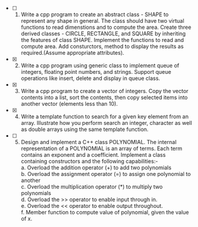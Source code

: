 - [ ] 1. Write a cpp program to create an abstract class - SHAPE to represent any shape in general. The class should have two virtual functions to read dimenstions and to compute the area. Create three derived classes - CIRCLE, RECTANGLE, and SQUARE by inheriting the features of class SHAPE. Implement the functions to read and compute area. Add consturctors, method to display the results as required.(Assume appropriate attributes).
- [x] 2. Write a cpp program using generic class to implement queue of integers, floating point numbers, and strings. Support queue operations like insert, delete and display in queue class. 
- [x] 3. Write a cpp program to create a vector of integers. Copy the vector contents into a list, sort the contents, then copy selected items into another vector (elements less than 10). 
- [x] 4. Write a template function to search for a given key element from an array. Illustrate how you perform search an integer, character as well as double arrays using the same template function.
- [ ] 5. Design and implement a C++ class POLYNOMIAL. The internal representation of a POLYNOMIAL is an array of terms. Each term contains an exponent and a coefficient. Implement a class containing constructors and the following capabilities:- </br>
a.  Overload the addition operator (+) to add two polynomials </br>
b.  Overload the assignment operator (=) to assign one polynomial to another </br>
c.  Overload the multiplication operator (*) to multiply two polynomials </br>
d.  Overload the >> operator to enable input through in. </br>
e.  Overload the << operator to enable output throughout. </br>
f.  Member function to compute value of polynomial, given the value of x. </br>
